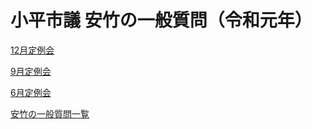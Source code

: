 # 小平市議 安竹の一般質問（令和元年）

[12月定例会](./12-gatu/index.md)

[9月定例会](./9-gatu/index.md)

[6月定例会](./6-gatu/index.md)

[安竹の一般質問一覧](../index.md)